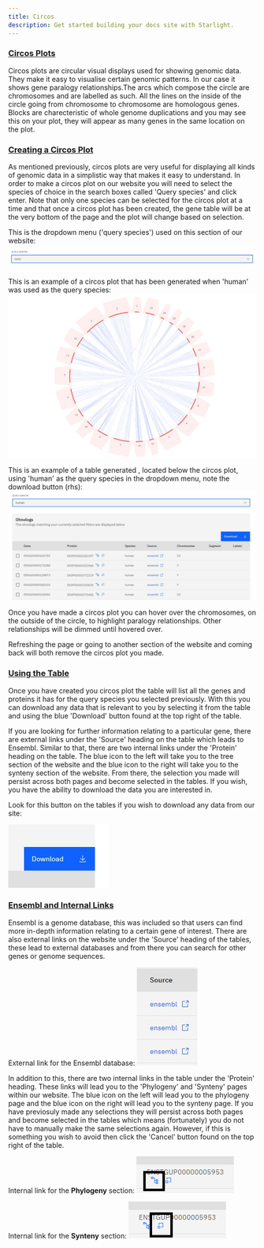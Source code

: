 ```yaml
---
title: Circos 
description: Get started building your docs site with Starlight.
---
```


### <u> Circos Plots </u>

Circos plots are circular visual displays used for showing genomic data. They make it easy to visualise certain genomic patterns. In our case it shows gene paralogy relationships.The arcs which compose the circle are chromosomes and are labelled as such. All the lines on the inside of the circle going from chromosome to chromosome are homologous genes. Blocks are charecteristic of whole genome duplications and you may see this on your plot, they will appear as many genes in the same location on the plot.

### <u> Creating a Circos Plot</u>

As mentioned previously, circos plots are very useful for displaying all kinds of genomic data in a simplistic way that makes it easy to understand. In order to make a circos plot on our website you will need to select the species of choice in the search boxes called 'Query species' and click enter. Note that only one species can be selected for the circos plot at a time and that once a circos plot has been created, the gene table will be at the very bottom of the page and the plot will change based on selection. 

This is the dropdown menu ('query species') used on this section of our website:
 ![](../../../assets/circos_query.jpg)

 
This is an example of a circos plot that has been generated when 'human' was used as the query species:
 ![](../../../assets/circos_plot.jpg)


This is an example of a table generated , located below the circos plot, using 'human' as the query species in the dropdown menu, note the download button (rhs):
  ![](../../../assets/circos_table.jpg)


Once you have made a circos plot you can hover over the chromosomes, on the outside of the circle, to highlight paralogy relationships. Other relationships will be dimmed until hovered over.

Refreshing the page or going to another section of the website and coming back will both remove the circos plot you made.

### <u> Using the Table </u>

Once you have created you circos plot the table will list all the genes and proteins it has for the query species you selected previously. With this you can download any data that is relevant to you by selecting it from the table and using the blue 'Download' button found at the top right of the table.

If you are looking for further information relating to a particular gene, there are external links under the 'Source' heading on the table which leads to Ensembl. Similar to that, there are two internal links under the 'Protein' heading on the table. The blue icon to the left will take you to the tree section of the website and the blue icon to the right will take you to the synteny section of the website.  From there, the selection you made will persist across both pages and become selected in the tables. If you wish, you have the ability to download the data you are interested in.

Look for this button on the tables if you wish to download any data from our site:

 ![](../../../assets/download.jpg)

### <u> Ensembl and Internal Links </u>

Ensembl is a genome database, this was included so that users can find more in-depth information relating to a certain gene of interest. There are also external links on the website under the 'Source' heading of the tables, these lead to external databases and from there you can search for other genes or genome sequences. 

External link for the Ensembl database:
  ![](../../../assets/source.jpg)

In addition to this, there are two internal links in the table under the 'Protein' heading. These links will lead you to the 'Phylogeny' and 'Synteny' pages within our website. The blue icon on the left will lead you to the phylogeny page and the blue icon on the right will lead you to the synteny page. If you have previosuly made any selections they will persist across both pages and become selected in the tables which means (fortunately) you do not have to manually make the same selections again. However, if this is something you wish to avoid then click the 'Cancel' button found on the top right of the table.


Internal link for the <b>Phylogeny</b> section:
  ![](../../../assets/internal_tree.png)


Internal link for the <b>Synteny</b> section:
 ![](../../../assets/internal_synteny.png)






